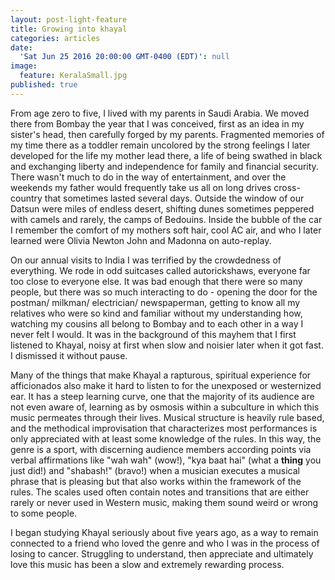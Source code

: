 ```yaml
---
layout: post-light-feature
title: Growing into khayal
categories: articles
date:
  'Sat Jun 25 2016 20:00:00 GMT-0400 (EDT)': null
image:
  feature: KeralaSmall.jpg
published: true
---
```

From age zero to five, I lived with my parents in Saudi Arabia. We moved there from Bombay the year that I was conceived, first as an idea in my sister's head, then carefully forged by my parents. Fragmented memories of my time there as a toddler remain uncolored by the strong feelings I later developed for the life my mother lead there, a life of being swathed in black and exchanging liberty and independence for family and financial security. There wasn't much to do in the way of entertainment, and over the weekends my father would frequently take us all on long drives cross-country that sometimes lasted several days. Outside the window of our Datsun were miles of endless desert, shifting dunes sometimes peppered with camels and rarely, the camps of Bedouins. Inside the bubble of the car I remember the comfort of my mothers soft hair, cool AC air, and who I later learned were Olivia Newton John and Madonna on auto-replay. 

On our annual visits to India I was terrified by the crowdedness of everything. We rode in odd suitcases called autorickshaws, everyone far too close to everyone else. It was bad enough that there were so many people, but there was so much interacting to do - opening the door for the postman/ milkman/ electrician/ newspaperman, getting to know all my relatives who were so kind and familiar without my understanding how, watching my cousins all belong to Bombay and to each other in a way I never felt I would. It was in the background of this mayhem that I first listened to Khayal, noisy at first when slow and noisier later when it got fast. I dismissed it without pause.

Many of the things that make Khayal a rapturous, spiritual experience for afficionados also make it hard to listen to for the unexposed or westernized ear. It has a steep learning curve, one that the majority of its audience are not even aware of, learning as by osmosis within a subculture in which this music permeates through their lives. Musical structure is heavily rule based, and the methodical improvisation that characterizes most performances is only appreciated with at least some knowledge of the rules. In this way, the genre is a sport, with discerning audience members according points via verbal affirmations like "wah wah" (wow!), "kya baat hai" (what a **thing** you just did!) and "shabash!" (bravo!) when a musician executes a musical phrase that is pleasing but that also works within the framework of the rules. The scales used often contain notes and transitions that are either rarely or never used in Western music, making them sound weird or wrong to some people. 

I began studying Khayal seriously about five years ago, as a way to remain connected to a friend who loved the genre and who I was in the process of losing to cancer. Struggling to understand, then appreciate and ultimately love this music has been a slow and extremely rewarding process.
